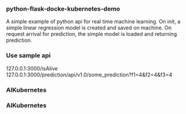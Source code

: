 ### python-flask-docke-kubernetes-demo ###
A simple example of python api for real time machine learning.
On init, a simple linear regression model is created and saved on machine. On request arrival for prediction, the simple model is loaded and returning prediction. 

### Use sample api ###  
127.0.0.1:3000/isAlive  
127.0.0.1:3000/prediction/api/v1.0/some_prediction?f1=4&f2=4&f3=4  


### AIKubernetes ####
### AIKubernetes ####
